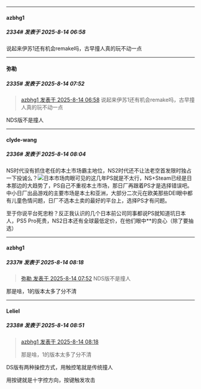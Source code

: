 ﻿
*****

####  azbhg1  
##### 2334#       发表于 2025-8-14 06:58

说起来伊苏1还有机会remake吗，古早撞人真的玩不动一点


*****

####  弥勒  
##### 2335#       发表于 2025-8-14 07:52

<blockquote><a href="httphttps://stage1st.com/2b/forum.php?mod=redirect&amp;goto=findpost&amp;pid=68262433&amp;ptid=2076827" target="_blank">azbhg1 发表于 2025-8-14 06:58</a>
说起来伊苏1还有机会remake吗，古早撞人真的玩不动一点</blockquote>
NDS版不是撞人


*****

####  clyde-wang  
##### 2336#       发表于 2025-8-14 08:04

NS时代没有抓住老任的本土市场霸主地位，NS2时代还不让法老空首发限时独占一下投诚么？<img src="https://static.stage1st.com/image/smiley/face2017/049.png" referrerpolicy="no-referrer">日本市场肉眼可见的这几年PS就是不太行，NS+Steam已经是日本那边的大趋势了，PS自己不重视本土市场，那日厂再跟着PS才是选择错误吧。中小日厂出品游戏的主要市场是本土和亚洲，大部分二次元在欧美那些DEI眼中都有儿童色情问题，日厂不选本土卖的最好的平台上，选择PS才有问题。

至于你说平台死忠粉？反正我认识的几个日本前公司同事都说PS就知道坑日本人，PS5 Pro死贵，NS2日本还有全球最低定价，在他们眼中**的良心（除了要抽选）


*****

####  azbhg1  
##### 2337#       发表于 2025-8-14 08:18

<blockquote><a href="httphttps://stage1st.com/2b/forum.php?mod=redirect&amp;goto=findpost&amp;pid=68262504&amp;ptid=2076827" target="_blank">弥勒 发表于 2025-8-14 07:52</a>
NDS版不是撞人</blockquote>
那是啥，1的版本太多了分不清


*****

####  Leliel  
##### 2338#       发表于 2025-8-14 08:51

<blockquote><a href="httphttps://stage1st.com/2b/forum.php?mod=redirect&amp;goto=findpost&amp;pid=68262536&amp;ptid=2076827" target="_blank">azbhg1 发表于 2025-8-14 08:18</a>

那是啥，1的版本太多了分不清</blockquote>
DS版有两种操控方式，用触控笔就是传统撞人

用按键就是十字控方向，按键触发攻击

